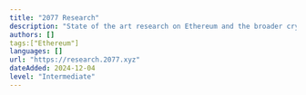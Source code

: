 ```yaml
---
title: "2077 Research"
description: "State of the art research on Ethereum and the broader crypto ecosystem"
authors: []
tags:["Ethereum"]
languages: []
url: "https://research.2077.xyz"
dateAdded: 2024-12-04
level: "Intermediate"
---
```


